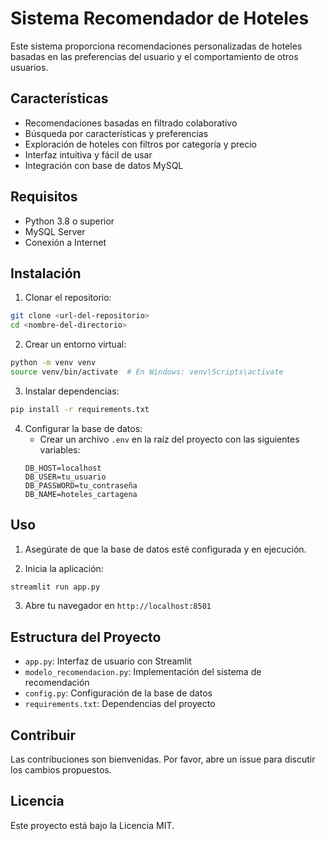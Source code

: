 # Sistema Recomendador de Hoteles

Este sistema proporciona recomendaciones personalizadas de hoteles basadas en las preferencias del usuario y el comportamiento de otros usuarios.

## Características

- Recomendaciones basadas en filtrado colaborativo
- Búsqueda por características y preferencias
- Exploración de hoteles con filtros por categoría y precio
- Interfaz intuitiva y fácil de usar
- Integración con base de datos MySQL

## Requisitos

- Python 3.8 o superior
- MySQL Server
- Conexión a Internet

## Instalación

1. Clonar el repositorio:
```bash
git clone <url-del-repositorio>
cd <nombre-del-directorio>
```

2. Crear un entorno virtual:
```bash
python -m venv venv
source venv/bin/activate  # En Windows: venv\Scripts\activate
```

3. Instalar dependencias:
```bash
pip install -r requirements.txt
```

4. Configurar la base de datos:
   - Crear un archivo `.env` en la raíz del proyecto con las siguientes variables:
   ```
   DB_HOST=localhost
   DB_USER=tu_usuario
   DB_PASSWORD=tu_contraseña
   DB_NAME=hoteles_cartagena
   ```

## Uso

1. Asegúrate de que la base de datos esté configurada y en ejecución.

2. Inicia la aplicación:
```bash
streamlit run app.py
```

3. Abre tu navegador en `http://localhost:8501`

## Estructura del Proyecto

- `app.py`: Interfaz de usuario con Streamlit
- `modelo_recomendacion.py`: Implementación del sistema de recomendación
- `config.py`: Configuración de la base de datos
- `requirements.txt`: Dependencias del proyecto

## Contribuir

Las contribuciones son bienvenidas. Por favor, abre un issue para discutir los cambios propuestos.

## Licencia

Este proyecto está bajo la Licencia MIT. 